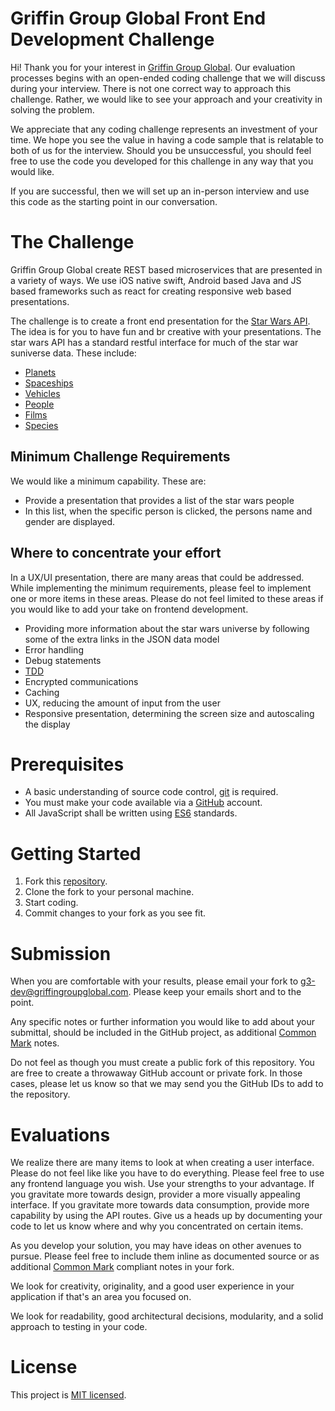 # Griffin Group Global Front End Development Challenge

Hi! Thank you for your interest in [Griffin Group Global][g3website]. Our evaluation processes begins with an open-ended coding challenge that we will discuss during your interview. There is not one correct way to approach this challenge. Rather, we would like to see your approach and your creativity in solving the problem.

We appreciate that any coding challenge represents an investment of your time. We hope you see the value in having a code sample that is relatable to both of us for the interview. Should you be unsuccessful, you should feel free to use the code you developed for this challenge in any way that you would like.

If you are successful, then we will set up an in-person interview and use this code as the starting point in our conversation.

# The Challenge
Griffin Group Global create REST based microservices that are presented in a variety of ways. We use iOS native swift, Android based Java and JS based frameworks such as react for creating responsive web based presentations.

The challenge is to create a front end presentation for the [Star Wars API][swapi]. The idea is for you to have fun and br creative with your presentations. The star wars API has a standard restful interface for much of the star war suniverse data. These include:
- [Planets](https://swapi.co/api/planets/)
- [Spaceships](https://swapi.co/api/spaceships/)
- [Vehicles](https://swapi.co/api/vehicles/)
- [People](https://swapi.co/api/people/)
- [Films](https://swapi.co/api/films/)
- [Species](https://swapi.co/api/species/)

## Minimum Challenge Requirements
We would like a minimum capability. These are:
- Provide a presentation that provides a list of the star wars people
- In this list, when the specific person is clicked, the persons name and gender are displayed.

## Where to concentrate your effort
In a UX/UI presentation, there are many areas that could be addressed. While implementing the minimum requirements, please feel to implement one or more items in these areas. Please do not feel limited to these areas if you would like to add your take on frontend development.

- Providing more information about the star wars universe by following some of the extra links in the JSON data model
- Error handling
- Debug statements
- [TDD]
- Encrypted communications
- Caching
- UX, reducing the amount of input from the user
- Responsive presentation, determining the screen size and autoscaling the display

# Prerequisites
- A basic understanding of source code control, [git][git-scm] is required.
- You must make your code available via a [GitHub][github] account.
- All JavaScript shall be written using [ES6][ES6] standards.

# Getting Started
1. Fork this [repository][repository].
1. Clone the fork to your personal machine.
1. Start coding.
1. Commit changes to your fork as you see fit.

# Submission

When you are comfortable with your results, please email your fork to
[g3-dev@griffingroupglobal.com](mailto:g3-dev@griffingroupglobal.com). Please keep your emails short and to the point.

Any specific notes or further information you would like to add about your submittal, should be included in the GitHub project, as additional [Common Mark][commonmark] notes.

Do not feel as though you must create a public fork of this repository. You are free to create a throwaway GitHub account or private fork. In those cases, please let us know so that we may send you the GitHub IDs to add to the repository.

# Evaluations

We realize there are many items to look at when creating a user interface. Please do not feel like like you have to do everything. Please feel free to use any frontend language you wish. Use your strengths to your advantage. If you gravitate more towards design, provider a more visually appealing interface. If you gravitate more towards data consumption, provide more capability by using the API routes. Give us a heads up by documenting your code to let us know where and why you concentrated on certain
items.

As you develop your solution, you may have ideas on other avenues to pursue. Please feel free to include them inline as documented source or as additional [Common Mark][commonmark] compliant notes in your fork.

We look for creativity, originality, and a good user experience in your application if that's an area you focused on.

We look for readability, good architectural decisions, modularity, and a solid approach to testing in your code.

# License
This project is [MIT licensed][mitlicense].

[g3website]:https://www.griffingroupglobal.com
[git-scm]:https://git-scm.com/
[github]:https://github.com/
[nodejs]:https://nodejs.org/en/
[TDD]:https://en.wikipedia.org/wiki/Test-driven_development
[ES6]:http://www.ecma-international.org/ecma-262/6.0/
[eslint]:https://eslint.org/
[airbnb-eslint]:https://www.npmjs.com/package/eslint-config-airbnb
[mocha]:https://mochajs.org/
[repository]:https://github.com/GriffinGroupGlobal/backend-challenge-1
[mitlicense]:https://en.wikipedia.org/wiki/MIT_License
[commonmark]:https://spec.commonmark.org/
[swapi]:https://swapi.co/